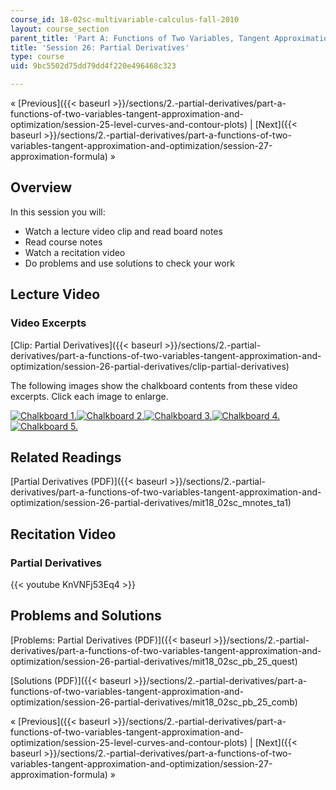 ```yaml
---
course_id: 18-02sc-multivariable-calculus-fall-2010
layout: course_section
parent_title: 'Part A: Functions of Two Variables, Tangent Approximation and Optimization'
title: 'Session 26: Partial Derivatives'
type: course
uid: 9bc5502d75dd79dd4f220e496468c323

---
```


« [Previous]({{< baseurl >}}/sections/2.-partial-derivatives/part-a-functions-of-two-variables-tangent-approximation-and-optimization/session-25-level-curves-and-contour-plots) | [Next]({{< baseurl >}}/sections/2.-partial-derivatives/part-a-functions-of-two-variables-tangent-approximation-and-optimization/session-27-approximation-formula) »

Overview
--------

In this session you will:

*   Watch a lecture video clip and read board notes
*   Read course notes
*   Watch a recitation video
*   Do problems and use solutions to check your work

Lecture Video
-------------

### Video Excerpts

[Clip: Partial Derivatives]({{< baseurl >}}/sections/2.-partial-derivatives/part-a-functions-of-two-variables-tangent-approximation-and-optimization/session-26-partial-derivatives/clip-partial-derivatives)

The following images show the chalkboard contents from these video excerpts. Click each image to enlarge.

[![Chalkboard 1.](/coursemedia/18-02sc-multivariable-calculus-fall-2010/6e75ff05ac348847cc67a5787eb4087c_MIT18_02SC_L8Brds_11a.png)](/coursemedia/18-02sc-multivariable-calculus-fall-2010/820570fe2c9c00372755be7716b0cf54_MIT18_02SC_L8Brds_11.png "Open in a new window.")[![Chalkboard 2.](/coursemedia/18-02sc-multivariable-calculus-fall-2010/a00a9e92425d7ef7773aff74822662cc_MIT18_02SC_L8Brds_12a.png)](/coursemedia/18-02sc-multivariable-calculus-fall-2010/3761d65c491cde3fa58dcc7205c50eb9_MIT18_02SC_L8Brds_12.png "Open in a new window.")[![Chalkboard 3.](/coursemedia/18-02sc-multivariable-calculus-fall-2010/3c47f2d067f88f0b71d36f162bc179be_MIT18_02SC_L8Brds_13a.png)](/coursemedia/18-02sc-multivariable-calculus-fall-2010/0a917d5a42ed296d280b59a04de4408a_MIT18_02SC_L8Brds_13.png "Open in a new window.")[![Chalkboard 4.](/coursemedia/18-02sc-multivariable-calculus-fall-2010/5f10ec9a9bb69f47248cf9974e2675ca_MIT18_02SC_L8Brds_14a.png)](/coursemedia/18-02sc-multivariable-calculus-fall-2010/a789cfb3c28c4e9b85cf8ee8a8d0463a_MIT18_02SC_L8Brds_14.png "Open in a new window.")  
[![Chalkboard 5.](/coursemedia/18-02sc-multivariable-calculus-fall-2010/a882dacf4daa9906e3d05d598e2a78a4_MIT18_02SC_L8Brds_15a.png)](/coursemedia/18-02sc-multivariable-calculus-fall-2010/33c5cdadd994d6b09168810c590d0504_MIT18_02SC_L8Brds_15.png "Open in a new window.")

Related Readings
----------------

[Partial Derivatives (PDF)]({{< baseurl >}}/sections/2.-partial-derivatives/part-a-functions-of-two-variables-tangent-approximation-and-optimization/session-26-partial-derivatives/mit18_02sc_mnotes_ta1)

Recitation Video
----------------

### Partial Derivatives

{{< youtube KnVNFj53Eq4 >}}

Problems and Solutions
----------------------

[Problems: Partial Derivatives (PDF)]({{< baseurl >}}/sections/2.-partial-derivatives/part-a-functions-of-two-variables-tangent-approximation-and-optimization/session-26-partial-derivatives/mit18_02sc_pb_25_quest)

[Solutions (PDF)]({{< baseurl >}}/sections/2.-partial-derivatives/part-a-functions-of-two-variables-tangent-approximation-and-optimization/session-26-partial-derivatives/mit18_02sc_pb_25_comb)

« [Previous]({{< baseurl >}}/sections/2.-partial-derivatives/part-a-functions-of-two-variables-tangent-approximation-and-optimization/session-25-level-curves-and-contour-plots) | [Next]({{< baseurl >}}/sections/2.-partial-derivatives/part-a-functions-of-two-variables-tangent-approximation-and-optimization/session-27-approximation-formula) »